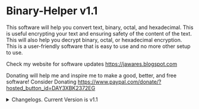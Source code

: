 # Binary-Helper v1.1
This software will help you convert text, binary, octal, and hexadecimal. This is useful encrypting your text and ensuring safety of the content of the text. 
This will also help you decrypt binary, octal, or hexadecimal encryption. This is a user-friendly software that is easy to use and no more other setup to use.

Check my website for software updates 
https://jawares.blogspot.com

Donating will help me and inspire me to make a good, better, and free software! Consider Donating
https://www.paypal.com/donate/?hosted_button_id=DAY3XBK2372EG

<details>
  <summary>Changelogs. Current Version is v1.1</summary>
  Binary Helper v1.1:<br>
    - Added checkbox to let the user choose whether they want the output of
    binary, octal, and hexadecimal is with or without the whitespace.<br><br>
    <details>
      <summary>Older Versions</summary>
      <details>
        <summary>Binary Helper v1.0</summary>
        - Convert text to binary, octal, hexadecimal, and vice versa.<br>
        - Convert binary to octal, hexadecimal, and vice versa.<br>
        - Convert hexadecimal to octal, and vice versa.<br>
        - Clear all buttons will clear all inputs and output<br>
        - Input and output has a clear button<br>
        - Copy Clipboard button will copy the output<br>
      </details>
    </details>
</details>
